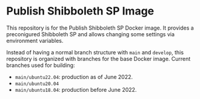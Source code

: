 # Publish Shibboleth SP Image

This repository is for the Publish Shibboleth SP Docker image. It provides
a preconigured Shibboleth SP and allows changing some settings via
environment variables.

Instead of having a normal branch structure with `main` and `develop`, this
repository is organized with branches for the base Docker image. Current
branches used for building:

- `main/ubuntu22.04`: production as of June 2022.
- `main/ubuntu20.04`
- `main/ubuntu18.04`: production before June 2022.